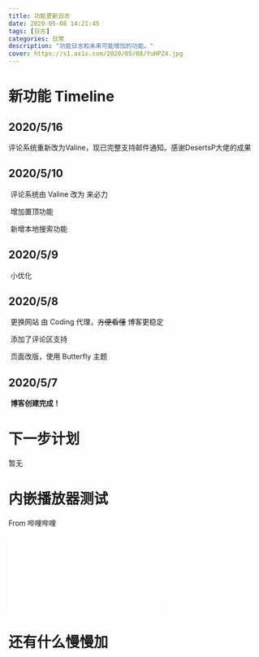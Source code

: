 ```yaml
---
title: 功能更新日志
date: 2020-05-08 14:21:45
tags: [日志]
categories: 日常
description: "功能日志和未来可能增加的功能。"
cover: https://s1.ax1x.com/2020/05/08/YuHPZ4.jpg
---
```

# 新功能 Timeline

## 2020/5/16

​	评论系统重新改为Valine，现已完整支持邮件通知。感谢DesertsP大佬的成果

## 2020/5/10

​	评论系统由 Valine 改为 来必力

​	增加置顶功能

​	新增本地搜索功能

## 2020/5/9

​	小优化

## 2020/5/8 

​	更换网站 由 Coding 代理，~~方便看懂~~ 博客更稳定

​	添加了评论区支持

​	页面改版，使用 Butterfly 主题

## 2020/5/7 

​	**博客创建完成！**

# 下一步计划
暂无

# 内嵌播放器测试

From 哔哩哔哩

<iframe src="//player.bilibili.com/player.html?aid=625290769&bvid=BV1st4y1272Y&cid=179267721&page=1" scrolling="no" border="0" frameborder="no" framespacing="0" allowfullscreen="true"> </iframe>



# 还有什么慢慢加

